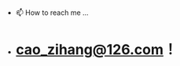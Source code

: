 
- 📫 How to reach me ... 
- # **cao_zihang@126.com！**


<!---
CaoZihang/CaoZihang is a ✨ special ✨ repository because its `README.md` (this file) appears on your GitHub profile.
You can click the Preview link to take a look at your changes.
--->
